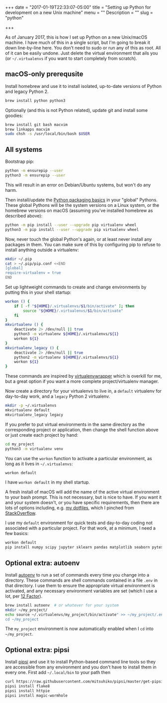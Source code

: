 +++
date = "2017-01-19T22:33:07-05:00"
title = "Setting up Python for development on a new Unix machine"
menu = ""
Description = ""
slug = "python"

+++

As of January 2017, this is how I set up Python on a new Unix/macOS machine. I
have much of this in a single script, but I'm going to break it down
line-by-line here. You don't need to sudo or run any of this as root. All of it
can be easily undone. Just delete the virtual environment that ails you (or
`~/.virtualenvs` if you want to start completely from scratch).

## macOS-only prerequsite

Install homebrew and use it to install isolated, up-to-date versions of Python
and legacy Python 2.
```bash
brew install python python3
```

Optionally (and this is not Python related), update git and install some
goodies:
```bash
brew install git bash macvim
brew linkapps macvim
sudo chsh -s /usr/local/bin/bash $USER
```

## All systems

Bootstrap pip:
```bash
python -m ensurepip --user
python3 -m ensurepip --user
```

This will result in an error on Debian/Ubuntu systems, but won't do any harm.

Then install/update the [Python packaging
basics](https://glyph.twistedmatrix.com/2016/08/python-packaging.html) in your
"global" Pythons. These global Pythons will be the system versions on a Linux
system, or the homebrew versions on macOS (assuming you've installed homebrew
as described above):
```bash
python -m pip install --user --upgrade pip virtualenv wheel
python3 -m pip install --user --upgrade pip virtualenv wheel
```

Now, never touch the global Python's again, or at least never install any
packages in them. You can make sure of this by configuring pip to refuse to
install anything outside a virtualenv:

```bash
mkdir ~/.pip
cat > ~/.pip/pip.conf <<END
[global]
require-virtualenv = true
END
```

Set up lightweight commands to create and change environments by putting this
in your shell startup:

```bash
workon () {
    if [ -f "${HOME}/.virtualenvs/$1/bin/activate" ]; then
        source "${HOME}/.virtualenvs/$1/bin/activate"
    fi
}
mkvirtualenv () {
    deactivate 2> /dev/null || true
    python3 -m virtualenv ${HOME}/.virtualenvs/${1}
    workon ${1}
}
mkvirtualenv_legacy () {
    deactivate 2> /dev/null || true
    python2 -m virtualenv ${HOME}/.virtualenvs/${1}
    workon ${1}
}
```

These commands are inspired by
[virtualenvwrapper](http://virtualenvwrapper.readthedocs.io/en/latest/) which
is overkill for me, but a great option if you want a more complete
project/virtualenv manager.

Now create a directory for your virtualenvs to live in, a `default` virtualenv
for day-to-day work, and a `legacy` Python 2 virtualenv. 

```bash
mkdir -p ~/.virtualenvs
mkvirtualenv default
mkvirtualenv_legacy legacy
```

If you prefer to put virtual environments in the same directory as the
corresponding project or application, then change the shell function above or
just create each project by hand:

```bash
cd my_project
python3 -m virtualenv venv
```

You can use the `workon` function to activate a particular environment, as long
as it lives in `~/.virtualenvs`:

```bash
workon default
```

I have `workon default` in my shell startup.

A fresh install of macOS will add the name of the active virtual environment to
your bash prompt. This is not necessary, but is nice to have. If you want it
and your system doesn't, or you have specific requirements, then there are lots
of options including, e.g. [my
dotfiles](https://github.com/williamsmj/dotfiles/blob/874fbf15a459d1464ae60876014b0d14f413b8b1/bash/.bashrc#L72-L150),
which I pinched from
[StackOverflow](http://stackoverflow.com/a/23410110/409879).

I use my `default` environment for quick tests and day-to-day coding not
associated with a particular project. For that work, at a minimum, I need a few
basics:

```bash
workon default
pip install numpy scipy jupyter sklearn pandas matplotlib seaborn pytest
```

## Optional extra: autoenv

Install [autoenv](https://github.com/kennethreitz/autoenv) to run a set of
commands every time you change into a directory. These commands are shell
commands contained in a file `.env` in that directory. I use them to ensure the
appropriate virtual environment is activated, and any necessary environment
variables are set (which I use a lot, per [12
Factor](https://12factor.net/config)).

```bash
brew install autoenv  # or whatever for your system
mkdir ~/my_project/
echo source ~/.virtualenvs/my_project/bin/activate" >> ~/my_project/.env
cd ~/my_project
```

The `my_project` environment is now automatically enabled when I `cd` into
`~/my_project`.

## Optional extra: pipsi

Install [pipsi](https://github.com/mitsuhiko/pipsi) and use it to install
Python-based command line tools so they are accessible from any environment and
you don't have to install them in every one. First add `~/.local/bin` to your
path then

```bash
curl https://raw.githubusercontent.com/mitsuhiko/pipsi/master/get-pipsi.py | python
pipsi install flake8
pipsi install httpie
pipsi install magic-wormhole
```
